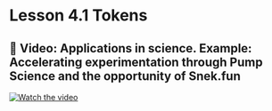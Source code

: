# Lesson 4.1 Tokens

## 🎥 Video: Applications in science. Example: Accelerating experimentation through Pump Science and the opportunity of Snek.fun

[![Watch the video](https://img.youtube.com/vi/XGRFwUmiKVE/0.jpg)](https://youtu.be/XGRFwUmiKVE)

